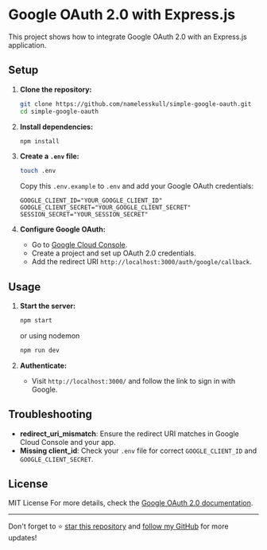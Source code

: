 # Google OAuth 2.0 with Express.js

This project shows how to integrate Google OAuth 2.0 with an Express.js application.

## Setup

1. **Clone the repository:**

   ```bash
   git clone https://github.com/namelesskull/simple-google-oauth.git
   cd simple-google-oauth
   ```

2. **Install dependencies:**

   ```bash
   npm install
   ```

3. **Create a `.env` file:**

   ```bash
   touch .env
   ```

   Copy this `.env.example` to `.env` and add your Google OAuth credentials:

   ```plaintext
   GOOGLE_CLIENT_ID="YOUR_GOOGLE_CLIENT_ID"
   GOOGLE_CLIENT_SECRET="YOUR_GOOGLE_CLIENT_SECRET"
   SESSION_SECRET="YOUR_SESSION_SECRET"
   ```

4. **Configure Google OAuth:**

   - Go to [Google Cloud Console](https://console.cloud.google.com/).
   - Create a project and set up OAuth 2.0 credentials.
   - Add the redirect URI `http://localhost:3000/auth/google/callback`.

## Usage

1. **Start the server:**

   ```bash
   npm start
   ```

   or using nodemon

   ```bash
   npm run dev
   ```

2. **Authenticate:**

   - Visit `http://localhost:3000/` and follow the link to sign in with Google.

## Troubleshooting

- **redirect_uri_mismatch**: Ensure the redirect URI matches in Google Cloud Console and your app.
- **Missing client_id**: Check your `.env` file for correct `GOOGLE_CLIENT_ID` and `GOOGLE_CLIENT_SECRET`.

## License

MIT License
For more details, check the [Google OAuth 2.0 documentation](https://developers.google.com/identity/protocols/oauth2).

---

Don't forget to ⭐️ [star this repository](https://github.com/namelesskull/simple-google-oauth) and [follow my GitHub](https://github.com/namelesskull) for more updates!
